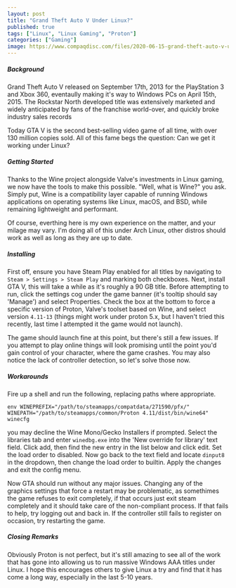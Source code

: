 ```yaml
---
layout: post
title: "Grand Theft Auto V Under Linux?"
published: true
tags: ["Linux", "Linux Gaming", "Proton"]
categories: ["Gaming"]
image: https://www.compaqdisc.com/files/2020-06-15-grand-theft-auto-v-under-linux.thumb.png
---
```


##### Background
Grand Theft Auto V released on September 17th, 2013 for the PlayStation 3 and Xbox 360, eventaully making it's way to Windows PCs on April 15th, 2015. The Rockstar North developed title was extensively marketed and widely anticipated by fans of the franchise world-over, and quickly broke industry sales records

Today GTA V is the second best-selling video game of all time, with over 130 million copies sold. All of this fame begs the question: Can we get it working under Linux?

##### Getting Started
Thanks to the Wine project alongside Valve's investments in Linux gaming, we now have the tools to make this possible. "Well, what is Wine?" you ask. Simply put, Wine is a compatibility layer capable of running Windows applications on operating systems like Linux, macOS, and BSD, while remaining lightweight and performant.

Of course, everthing here is my own experience on the matter, and your milage may vary. I'm doing all of this under Arch Linux, other distros should work as well as long as they are up to date.

##### Installing
First off, ensure you have Steam Play enabled for all titles by navigating to `Steam > Settings > Steam Play` and marking both checkboxes. Next, install GTA V, this will take a while as it's roughly a 90 GB title. Before attempting to run, click the settings cog under the game banner (it's tooltip should say 'Manage') and select Properties. Check the box at the bottom to force a specific version of Proton, Valve's toolset based on Wine, and select version `4.11-13` (things might work under proton 5.x, but I haven't tried this recently, last time I attempted it the game would not launch).

The game should launch fine at this point, but there's still a few issues. If you attempt to play online things will look promising until the point you'd gain control of your character, where the game crashes. You may also notice the lack of controller detection, so let's solve those now.

##### Workarounds
Fire up a shell and run the following, replacing paths where appropriate. 
```
env WINEPREFIX="/path/to/steamapps/compatdata/271590/pfx/" WINEPATH="/path/to/steamapps/common/Proton 4.11/dist/bin/wine64" winecfg
```
you may decline the Wine Mono/Gecko Installers if prompted. Select the libraries tab and enter `winedbg.exe` into the 'New override for library' text field. Click add, then find the new entry in the list below and click edit. Set the load order to disabled. Now go back to the text field and locate `dinput8` in the dropdown, then change the load order to builtin. Apply the changes and exit the config menu.

Now GTA should run without any major issues. Changing any of the graphics settings that force a restart may be problematic, as somethimes the game refuses to exit completely, if that occurs just exit steam completely and it should take care of the non-compliant process. If that fails to help, try logging out and back in. If the controller still fails to register on occasion, try restarting the game.

##### Closing Remarks
Obviously Proton is not perfect, but it's still amazing to see all of the work that has gone into allowing us to run massive Windows AAA titles under Linux. I hope this encourages others to give Linux a try and find that it has come a long way, especially in the last 5-10 years.
